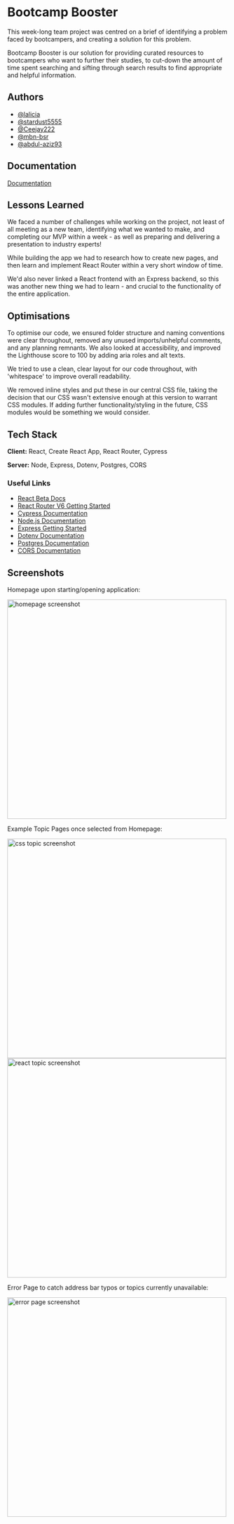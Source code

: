 # Bootcamp Booster

This week-long team project was centred on a brief of identifying a problem faced by bootcampers, and creating a solution for this problem.

Bootcamp Booster is our solution for providing curated resources to bootcampers who want to further their studies, to cut-down the amount of time spent searching and sifting through search results to find appropriate and helpful information.

## Authors

- [@lalicia](https://www.github.com/lalicia)
- [@stardust5555](https://www.github.com/stardust5555)
- [@Ceejay222](https://www.github.com/Ceejay222)
- [@mbn-bsr](https://www.github.com/mbn-bsr)
- [@abdul-aziz93](https://www.github.com/abdul-aziz93)

## Documentation

[Documentation](https://github.com/SchoolOfCode/w9_frontend-project-room-22-team-hydrate/blob/main/DOCUMENTATION.md)

## Lessons Learned

We faced a number of challenges while working on the project, not least of all meeting as a new team, identifying what we wanted to make, and completing our MVP within a week - as well as preparing and delivering a presentation to industry experts!

While building the app we had to research how to create new pages, and then learn and implement React Router within a very short window of time.

We'd also never linked a React frontend with an Express backend, so this was another new thing we had to learn - and crucial to the functionality of the entire application.

## Optimisations

To optimise our code, we ensured folder structure and naming conventions were clear throughout, removed any unused imports/unhelpful comments, and any planning remnants. We also looked at accessibility, and improved the Lighthouse score to 100 by adding aria roles and alt texts.

We tried to use a clean, clear layout for our code throughout, with 'whitespace' to improve overall readability.

We removed inline styles and put these in our central CSS file, taking the decision that our CSS wasn't extensive enough at this version to warrant CSS modules. If adding further functionality/styling in the future, CSS modules would be something we would consider.

## Tech Stack

**Client:** React, Create React App, React Router, Cypress

**Server:** Node, Express, Dotenv, Postgres, CORS

### Useful Links

- [React Beta Docs](https://beta.reactjs.org/)
- [React Router V6 Getting Started](https://reactrouter.com/docs/en/v6/getting-started/overview)
- [Cypress Documentation](https://docs.cypress.io/guides/overview/why-cypress)
- [Node.js Documentation](https://nodejs.org/en/docs/)
- [Express Getting Started](https://expressjs.com/en/starter/installing.html)
- [Dotenv Documentation](https://www.npmjs.com/package/dotenv)
- [Postgres Documentation](https://node-postgres.com/)
- [CORS Documentation](https://www.npmjs.com/package/cors)

## Screenshots

Homepage upon starting/opening application:

<img src="./readmeImages/Homepage.JPG" alt="homepage screenshot" width="500px" />

Example Topic Pages once selected from Homepage:

<img src="./readmeImages/CssTopicPage.JPG" alt="css topic screenshot" width="500px" />

<img src="./readmeImages/ReactTopicPage.JPG" alt="react topic screenshot" width="500px" />

Error Page to catch address bar typos or topics currently unavailable:

<img src="./readmeImages/ErrorPage.JPG" alt="error page screenshot" width="500px" />
